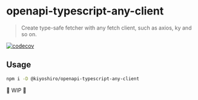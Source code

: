 # openapi-typescript-any-client

> Create type-safe fetcher with any fetch client, such as axios, ky and so on.

[![codecov](https://codecov.io/gh/KoichiKiyokawa/msw-object/branch/main/graph/badge.svg?token=NY24WQJELL)](https://codecov.io/gh/KoichiKiyokawa/msw-object)

## Usage

```sh
npm i -D @kiyoshiro/openapi-typescript-any-client
```

🚧 WIP 🚧
